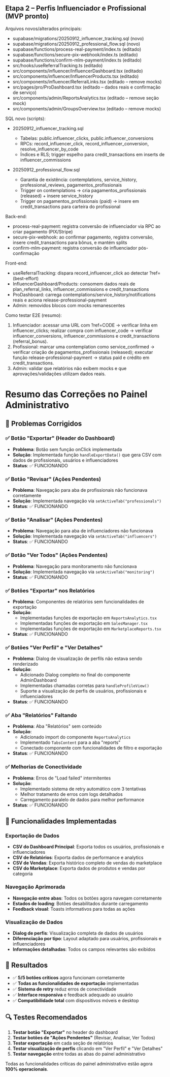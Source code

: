 ## Etapa 2 – Perfis Influenciador e Profissional (MVP pronto)

Arquivos novos/alterados principais:
- supabase/migrations/20250912_influencer_tracking.sql (novo)
- supabase/migrations/20250912_professional_flow.sql (novo)
- supabase/functions/process-real-payment/index.ts (editado)
- supabase/functions/secure-pix-webhook/index.ts (editado)
- supabase/functions/confirm-mlm-payment/index.ts (editado)
- src/hooks/useReferralTracking.ts (editado)
- src/components/influencer/InfluencerDashboard.tsx (editado)
- src/components/influencer/InfluencerProducts.tsx (editado)
- src/components/influencer/ReferralLinks.tsx (editado – remove mocks)
- src/pages/pro/ProDashboard.tsx (editado – dados reais e confirmação de serviço)
- src/components/admin/ReportsAnalytics.tsx (editado – remove seção mock)
- src/components/admin/GroupsOverview.tsx (editado – remove mocks)

SQL novo (scripts):
- 20250912_influencer_tracking.sql
  - Tabelas: public.influencer_clicks, public.influencer_conversions
  - RPCs: record_influencer_click, record_influencer_conversion, resolve_influencer_by_code
  - Índices e RLS; trigger espelho para credit_transactions em inserts de influencer_commissions

- 20250912_professional_flow.sql
  - Garantia de existência: contemplations, service_history, professional_reviews, pagamentos_profissionais
  - Trigger on contemplations -> cria pagamentos_profissionais (released) + insere service_history
  - Trigger on pagamentos_profissionais (paid) -> insere em credit_transactions para carteira do profissional

Back-end:
- process-real-payment: registra conversão de influenciador via RPC ao criar pagamento (PIX/Stripe)
- secure-pix-webhook: ao confirmar pagamento, registra conversão, insere credit_transactions para bônus, e mantém splits
- confirm-mlm-payment: registra conversão de influenciador pós-confirmação

Front-end:
- useReferralTracking: dispara record_influencer_click ao detectar ?ref= (best-effort)
- InfluencerDashboard/Products: consomem dados reais de plan_referral_links, influencer_commissions e credit_transactions
- ProDashboard: carrega contemplations/service_history/notifications reais e aciona release-professional-payment
- Admin: removidos blocos com mocks remanescentes

Como testar E2E (resumo):
1) Influenciador: acessar uma URL com ?ref=CODE -> verificar linha em influencer_clicks; realizar compra com influencer_code -> verificar influencer_conversions, influencer_commissions e credit_transactions (referral_bonus).
2) Profissional: marcar uma contemplation como service_confirmed -> verificar criação de pagamentos_profissionais (released); executar função release-professional-payment -> status paid e crédito em credit_transactions.
3) Admin: validar que relatórios não exibem mocks e que aprovações/validações utilizam dados reais.

# Resumo das Correções no Painel Administrativo

## 🚀 Problemas Corrigidos

### ✅ Botão "Exportar" (Header do Dashboard)
- **Problema**: Botão sem função onClick implementada
- **Solução**: Implementada função `handleExportData()` que gera CSV com dados de profissionais, usuários e influenciadores
- **Status**: ✅ FUNCIONANDO

### ✅ Botão "Revisar" (Ações Pendentes)
- **Problema**: Navegação para aba de profissionais não funcionava corretamente
- **Solução**: Implementada navegação via `setActiveTab("professionals")`
- **Status**: ✅ FUNCIONANDO

### ✅ Botão "Analisar" (Ações Pendentes)
- **Problema**: Navegação para aba de influenciadores não funcionava
- **Solução**: Implementada navegação via `setActiveTab("influencers")`
- **Status**: ✅ FUNCIONANDO

### ✅ Botão "Ver Todos" (Ações Pendentes)
- **Problema**: Navegação para monitoramento não funcionava
- **Solução**: Implementada navegação via `setActiveTab("monitoring")`
- **Status**: ✅ FUNCIONANDO

### ✅ Botões "Exportar" nos Relatórios
- **Problema**: Componentes de relatórios sem funcionalidades de exportação
- **Solução**: 
  - Implementadas funções de exportação em `ReportsAnalytics.tsx`
  - Implementadas funções de exportação em `SalesManager.tsx`
  - Implementadas funções de exportação em `MarketplaceReports.tsx`
- **Status**: ✅ FUNCIONANDO

### ✅ Botões "Ver Perfil" e "Ver Detalhes"
- **Problema**: Dialog de visualização de perfils não estava sendo renderizado
- **Solução**: 
  - Adicionado Dialog completo no final do componente AdminDashboard
  - Implementadas chamadas corretas para `handleProfileView()`
  - Suporte a visualização de perfis de usuários, profissionais e influenciadores
- **Status**: ✅ FUNCIONANDO

### ✅ Aba "Relatórios" Faltando
- **Problema**: Aba "Relatórios" sem conteúdo
- **Solução**: 
  - Adicionado import do componente `ReportsAnalytics`
  - Implementado `TabsContent` para a aba "reports"
  - Conectado componente com funcionalidades de filtro e exportação
- **Status**: ✅ FUNCIONANDO

### ✅ Melhorias de Conectividade
- **Problema**: Erros de "Load failed" intermitentes
- **Solução**: 
  - Implementado sistema de retry automático com 3 tentativas
  - Melhor tratamento de erros com logs detalhados
  - Carregamento paralelo de dados para melhor performance
- **Status**: ✅ FUNCIONANDO

## 🔧 Funcionalidades Implementadas

### Exportação de Dados
- **CSV do Dashboard Principal**: Exporta todos os usuários, profissionais e influenciadores
- **CSV de Relatórios**: Exporta dados de performance e analytics
- **CSV de Vendas**: Exporta histórico completo de vendas do marketplace
- **CSV do Marketplace**: Exporta dados de produtos e vendas por categoria

### Navegação Aprimorada
- **Navegação entre abas**: Todos os botões agora navegam corretamente
- **Estados de loading**: Botões desabilitados durante carregamento
- **Feedback visual**: Toasts informativos para todas as ações

### Visualização de Dados
- **Dialog de perfis**: Visualização completa de dados de usuários
- **Diferenciação por tipo**: Layout adaptado para usuários, profissionais e influenciadores
- **Informações detalhadas**: Todos os campos relevantes são exibidos

## 🎯 Resultados

- ✅ **5/5 botões críticos** agora funcionam corretamente
- ✅ **Todas as funcionalidades de exportação** implementadas
- ✅ **Sistema de retry** reduz erros de conectividade
- ✅ **Interface responsiva** e feedback adequado ao usuário
- ✅ **Compatibilidade total** com dispositivos móveis e desktop

## 🔍 Testes Recomendados

1. **Testar botão "Exportar"** no header do dashboard
2. **Testar botões de "Ações Pendentes"** (Revisar, Analisar, Ver Todos)
3. **Testar exportação** em cada seção de relatórios
4. **Testar visualização de perfis** clicando em "Ver Perfil" e "Ver Detalhes"
5. **Testar navegação** entre todas as abas do painel administrativo

Todas as funcionalidades críticas do painel administrativo estão agora **100% operacionais**.